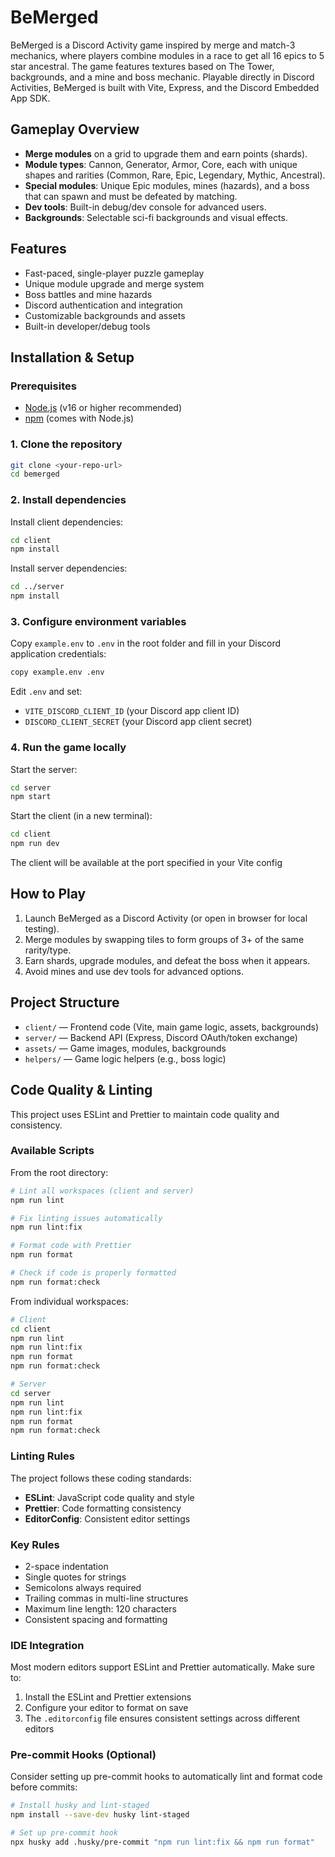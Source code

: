 
# BeMerged

BeMerged is a Discord Activity game inspired by merge and match-3 mechanics, where players combine modules in a race to get all 16 epics to 5 star ancestral. The game features textures based on The Tower, backgrounds, and a mine and boss mechanic. Playable directly in Discord Activities, BeMerged is built with Vite, Express, and the Discord Embedded App SDK.

## Gameplay Overview

- **Merge modules** on a grid to upgrade them and earn points (shards).
- **Module types**: Cannon, Generator, Armor, Core, each with unique shapes and rarities (Common, Rare, Epic, Legendary, Mythic, Ancestral).
- **Special modules**: Unique Epic modules, mines (hazards), and a boss that can spawn and must be defeated by matching.
- **Dev tools**: Built-in debug/dev console for advanced users.
- **Backgrounds**: Selectable sci-fi backgrounds and visual effects.

## Features

- Fast-paced, single-player puzzle gameplay
- Unique module upgrade and merge system
- Boss battles and mine hazards
- Discord authentication and integration
- Customizable backgrounds and assets
- Built-in developer/debug tools

## Installation & Setup

### Prerequisites

- [Node.js](https://nodejs.org/) (v16 or higher recommended)
- [npm](https://www.npmjs.com/) (comes with Node.js)

### 1. Clone the repository
```sh
git clone <your-repo-url>
cd bemerged
```

### 2. Install dependencies

Install client dependencies:
```sh
cd client
npm install
```

Install server dependencies:
```sh
cd ../server
npm install
```

### 3. Configure environment variables

Copy `example.env` to `.env` in the root folder and fill in your Discord application credentials:
```sh
copy example.env .env
```
Edit `.env` and set:
- `VITE_DISCORD_CLIENT_ID` (your Discord app client ID)
- `DISCORD_CLIENT_SECRET` (your Discord app client secret)

### 4. Run the game locally

Start the server:
```sh
cd server
npm start
```

Start the client (in a new terminal):
```sh
cd client
npm run dev
```

The client will be available at the port specified in your Vite config

## How to Play

1. Launch BeMerged as a Discord Activity (or open in browser for local testing).
2. Merge modules by swapping tiles to form groups of 3+ of the same rarity/type.
3. Earn shards, upgrade modules, and defeat the boss when it appears.
4. Avoid mines and use dev tools for advanced options.

## Project Structure

- `client/` — Frontend code (Vite, main game logic, assets, backgrounds)
- `server/` — Backend API (Express, Discord OAuth/token exchange)
- `assets/` — Game images, modules, backgrounds
- `helpers/` — Game logic helpers (e.g., boss logic)

## Code Quality & Linting

This project uses ESLint and Prettier to maintain code quality and consistency.

### Available Scripts

From the root directory:

```sh
# Lint all workspaces (client and server)
npm run lint

# Fix linting issues automatically
npm run lint:fix

# Format code with Prettier
npm run format

# Check if code is properly formatted
npm run format:check
```

From individual workspaces:

```sh
# Client
cd client
npm run lint
npm run lint:fix
npm run format
npm run format:check

# Server
cd server
npm run lint
npm run lint:fix
npm run format
npm run format:check
```

### Linting Rules

The project follows these coding standards:
- **ESLint**: JavaScript code quality and style
- **Prettier**: Code formatting consistency
- **EditorConfig**: Consistent editor settings

### Key Rules
- 2-space indentation
- Single quotes for strings
- Semicolons always required
- Trailing commas in multi-line structures
- Maximum line length: 120 characters
- Consistent spacing and formatting

### IDE Integration

Most modern editors support ESLint and Prettier automatically. Make sure to:
1. Install the ESLint and Prettier extensions
2. Configure your editor to format on save
3. The `.editorconfig` file ensures consistent settings across different editors

### Pre-commit Hooks (Optional)

Consider setting up pre-commit hooks to automatically lint and format code before commits:

```sh
# Install husky and lint-staged
npm install --save-dev husky lint-staged

# Set up pre-commit hook
npx husky add .husky/pre-commit "npm run lint:fix && npm run format"
```
